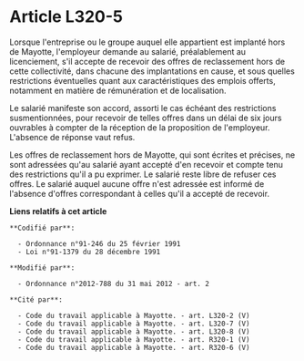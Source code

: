 # Article L320-5

Lorsque l'entreprise ou le groupe auquel elle appartient est implanté hors de Mayotte, l'employeur demande au salarié,
préalablement au licenciement, s'il accepte de recevoir des offres de reclassement hors de cette collectivité, dans chacune
des implantations en cause, et sous quelles restrictions éventuelles quant aux caractéristiques des emplois offerts,
notamment en matière de rémunération et de localisation.

Le salarié manifeste son accord, assorti le cas échéant des restrictions susmentionnées, pour recevoir de telles offres dans
un délai de six jours ouvrables à compter de la réception de la proposition de l'employeur. L'absence de réponse vaut refus.

Les offres de reclassement hors de Mayotte, qui sont écrites et précises, ne sont adressées qu'au salarié ayant accepté d'en
recevoir et compte tenu des restrictions qu'il a pu exprimer. Le salarié reste libre de refuser ces offres. Le salarié auquel
aucune offre n'est adressée est informé de l'absence d'offres correspondant à celles qu'il a accepté de recevoir.

**Liens relatifs à cet article**

	**Codifié par**:

	  - Ordonnance n°91-246 du 25 février 1991
	  - Loi n°91-1379 du 28 décembre 1991

	**Modifié par**:

	  - Ordonnance n°2012-788 du 31 mai 2012 - art. 2

	**Cité par**:

	  - Code du travail applicable à Mayotte. - art. L320-2 (V)
	  - Code du travail applicable à Mayotte. - art. L320-7 (V)
	  - Code du travail applicable à Mayotte. - art. L320-8 (V)
	  - Code du travail applicable à Mayotte. - art. R320-1 (V)
	  - Code du travail applicable à Mayotte. - art. R320-6 (V)
